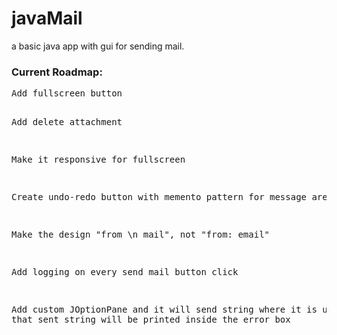 <h1>javaMail</h1>
<p>a basic java app with gui for sending mail.</p>

<h3>Current Roadmap:</h3>
<pre>
Add fullscreen button

Add delete attachment

Make it responsive for fullscreen

Create undo-redo button with memento pattern for message area

Make the design "from \n mail", not "from: email"

Add logging on every send mail button click

Add custom JOptionPane and it will send string where it is used and that sent string will be printed inside the error box
</pre>
